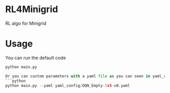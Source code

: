 # RL4Minigrid
RL algo for Minigrid

# Usage
You can run the default code
```python
python main.py

Or you can custom parameters with a yaml file as you can seen in yaml_config/DQN_Empty-5x5-v0.yaml and run:
```python
python main.py --yaml yaml_config/DQN_Empty-5x5-v0.yaml

